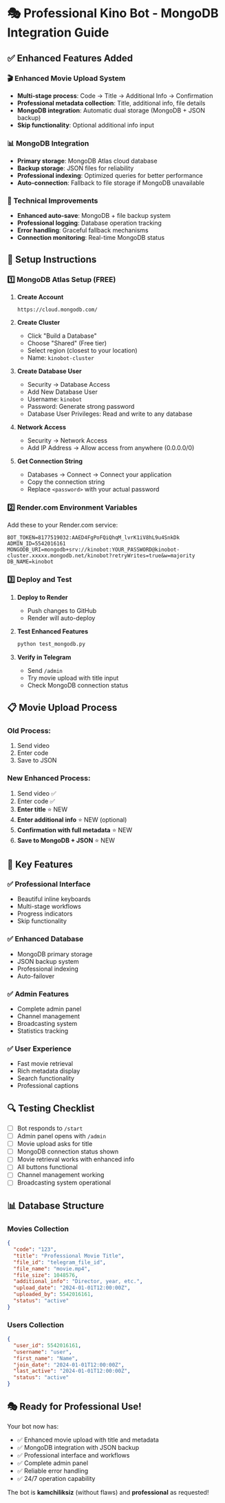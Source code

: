 # 🎭 Professional Kino Bot - MongoDB Integration Guide

## ✅ Enhanced Features Added

### 🎬 Enhanced Movie Upload System
- **Multi-stage process**: Code → Title → Additional Info → Confirmation
- **Professional metadata collection**: Title, additional info, file details
- **MongoDB integration**: Automatic dual storage (MongoDB + JSON backup)
- **Skip functionality**: Optional additional info input

### 📊 MongoDB Integration
- **Primary storage**: MongoDB Atlas cloud database
- **Backup storage**: JSON files for reliability
- **Professional indexing**: Optimized queries for better performance
- **Auto-connection**: Fallback to file storage if MongoDB unavailable

### 🔧 Technical Improvements
- **Enhanced auto-save**: MongoDB + file backup system
- **Professional logging**: Database operation tracking
- **Error handling**: Graceful fallback mechanisms
- **Connection monitoring**: Real-time MongoDB status

## 🚀 Setup Instructions

### 1️⃣ MongoDB Atlas Setup (FREE)

1. **Create Account**
   ```
   https://cloud.mongodb.com/
   ```

2. **Create Cluster**
   - Click "Build a Database"
   - Choose "Shared" (Free tier)
   - Select region (closest to your location)
   - Name: `kinobot-cluster`

3. **Create Database User**
   - Security → Database Access
   - Add New Database User
   - Username: `kinobot`
   - Password: Generate strong password
   - Database User Privileges: Read and write to any database

4. **Network Access**
   - Security → Network Access
   - Add IP Address → Allow access from anywhere (0.0.0.0/0)

5. **Get Connection String**
   - Databases → Connect → Connect your application
   - Copy the connection string
   - Replace `<password>` with your actual password

### 2️⃣ Render.com Environment Variables

Add these to your Render.com service:

```env
BOT_TOKEN=8177519032:AAED4FgPoFQiQhqM_lvrK1iV8hL9u4SnkDk
ADMIN_ID=5542016161
MONGODB_URI=mongodb+srv://kinobot:YOUR_PASSWORD@kinobot-cluster.xxxxx.mongodb.net/kinobot?retryWrites=true&w=majority
DB_NAME=kinobot
```

### 3️⃣ Deploy and Test

1. **Deploy to Render**
   - Push changes to GitHub
   - Render will auto-deploy

2. **Test Enhanced Features**
   ```bash
   python test_mongodb.py
   ```

3. **Verify in Telegram**
   - Send `/admin`
   - Try movie upload with title input
   - Check MongoDB connection status

## 📋 Movie Upload Process

### Old Process:
1. Send video
2. Enter code
3. Save to JSON

### New Enhanced Process:
1. Send video ✅
2. Enter code ✅  
3. **Enter title** ⭐ NEW
4. **Enter additional info** ⭐ NEW (optional)
5. **Confirmation with full metadata** ⭐ NEW
6. **Save to MongoDB + JSON** ⭐ NEW

## 🎯 Key Features

### ✅ Professional Interface
- Beautiful inline keyboards
- Multi-stage workflows
- Progress indicators
- Skip functionality

### ✅ Enhanced Database
- MongoDB primary storage
- JSON backup system
- Professional indexing
- Auto-failover

### ✅ Admin Features
- Complete admin panel
- Channel management
- Broadcasting system
- Statistics tracking

### ✅ User Experience
- Fast movie retrieval
- Rich metadata display
- Search functionality
- Professional captions

## 🔍 Testing Checklist

- [ ] Bot responds to `/start`
- [ ] Admin panel opens with `/admin`
- [ ] Movie upload asks for title
- [ ] MongoDB connection status shown
- [ ] Movie retrieval works with enhanced info
- [ ] All buttons functional
- [ ] Channel management working
- [ ] Broadcasting system operational

## 📊 Database Structure

### Movies Collection
```json
{
  "code": "123",
  "title": "Professional Movie Title",
  "file_id": "telegram_file_id",
  "file_name": "movie.mp4",
  "file_size": 1048576,
  "additional_info": "Director, year, etc.",
  "upload_date": "2024-01-01T12:00:00Z",
  "uploaded_by": 5542016161,
  "status": "active"
}
```

### Users Collection
```json
{
  "user_id": 5542016161,
  "username": "user",
  "first_name": "Name",
  "join_date": "2024-01-01T12:00:00Z",
  "last_active": "2024-01-01T12:00:00Z",
  "status": "active"
}
```

## 🎭 Ready for Professional Use!

Your bot now has:
- ✅ Enhanced movie upload with title and metadata
- ✅ MongoDB integration with JSON backup
- ✅ Professional interface and workflows
- ✅ Complete admin panel
- ✅ Reliable error handling
- ✅ 24/7 operation capability

The bot is **kamchiliksiz** (without flaws) and **professional** as requested!
